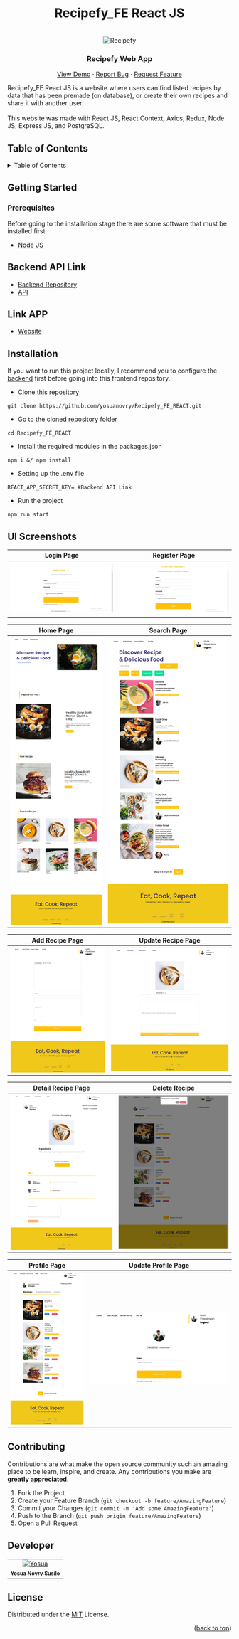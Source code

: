 <h1 align="center">Recipefy_FE React JS</h1>
<br />
<div align="center">
   
   <img src="https://github.com/yosuanovry/Recipefy-Mobile/blob/master/src/Assets/Auth/barbecue1.png?raw=true" alt="Recipefy" width="20%">
    

  <h3 align="center">Recipefy Web App</h3>

  <p align="center">
    <a href="https://food-recipes-react.vercel.app/">View Demo</a>
    ·
    <a href="https://github.com/yosuanovry/Recipefy_FE_REACT/issues">Report Bug</a>
    ·
    <a href="https://github.com/yosuanovry/Recipefy_FE_REACT/issues">Request Feature</a>
  </p>
</div>
Recipefy_FE React JS is a website where users can find listed recipes by data that has been premade (on database), or create their
own recipes and share it with another user.
<br />
<br />
This website was made with React JS, React Context, Axios, Redux, Node JS, Express JS, and PostgreSQL.

## Table of Contents

<details>
  <summary>Table of Contents</summary>
  <ol>
    <li>
      <a href="#getting-started">Getting Started</a>
      <ul>
        <li><a href="#prerequisites">Prerequisites</a></li>
         <li><a href="#backend-api-link">Backend API Link</a></li>
         <li><a href="#link-app">Website link app</a></li>
        <li><a href="#installation">Installation</a></li>
      </ul>
    </li>
    <li><a href="#ui-screenshots">UI Screenshots</a></li>
    <li><a href="#contributing">Contributing</a></li>
    <li><a href="#developer">Developer</a></li>
    <li><a href="#license">License</a></li>
  </ol>
</details>

## Getting Started

### Prerequisites

Before going to the installation stage there are some software that must be installed first.

- [Node JS](https://nodejs.org/en/download/)

## Backend API Link
- [Backend Repository](https://github.com/yosuanovry/Recipefy_BE)
- [API](https://puce-victorious-bandicoot.cyclic.app)

## Link APP
- [Website](https://food-recipes-react.vercel.app/home)

## Installation
If you want to run this project locally, I recommend you to configure the [backend](https://github.com/yosuanovry/Recipefy_BE) first before going into this frontend repository.

- Clone this repository

```
git clone https://github.com/yosuanovry/Recipefy_FE_REACT.git
```

- Go to the cloned repository folder

```
cd Recipefy_FE_REACT
```

- Install the required modules in the packages.json

```
npm i &/ npm install
```

- Setting up the .env file

```
REACT_APP_SECRET_KEY= #Backend API Link
```

- Run the project
```
npm run start
```

## UI Screenshots
| Login Page                                                | Register Page                                              |
| --------------------------------------------------------- | --------------------------------------------------------- 
| ![Login Page](/public/login.png ) | ![Register Page](/public/register.png) |

| Home Page                                                | Search Page                                              |
| --------------------------------------------------------- | --------------------------------------------------------- 
| ![Home Page](/public/home.png ) | ![Search Page](/public/search.png) |


| Add Recipe Page                                                | Update Recipe Page                                              |
| --------------------------------------------------------- | --------------------------------------------------------- 
| ![Add Recipe Page](/public/add.png ) | ![Update Recipe Page](/public/updaterecipe.png) |


| Detail Recipe Page                                                | Delete Recipe                                              |
| --------------------------------------------------------- | --------------------------------------------------------- 
| ![Detail Recipe Page](/public/detail.png ) | ![Delete Recipe](/public/delete.png) |


| Profile Page                                                | Update Profile Page                                              |
| --------------------------------------------------------- | --------------------------------------------------------- 
| ![Profile Page](/public/profile.png ) | ![Update Profile Page](/public/updateprofile.png) |

## Contributing

Contributions are what make the open source community such an amazing place to be learn, inspire, and create. Any contributions you make are **greatly appreciated**.

1. Fork the Project
2. Create your Feature Branch (`git checkout -b feature/AmazingFeature`)
3. Commit your Changes (`git commit -m 'Add some AmazingFeature'`)
4. Push to the Branch (`git push origin feature/AmazingFeature`)
5. Open a Pull Request

## Developer

<center>
  <table>
    <tr>
      <td align="center">
        <a href="https://github.com/yosuanovry">
          <img width="100" src="https://avatars.githubusercontent.com/u/123917032?v=4" alt="Yosua"><br/>
          <sub><b>Yosua Novry Susilo </b></sub> <br/>
        </a>
      </td>
  </table>
</center>

## License

Distributed under the [MIT](/LICENSE) License.

<p align="right">(<a href="#top">back to top</a>)</p>

